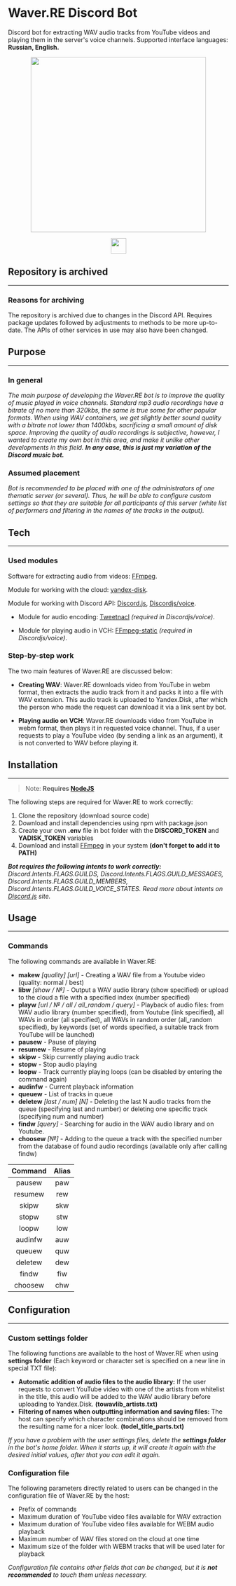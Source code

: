 # Waver.RE Discord Bot
Discord bot for extracting WAV audio tracks from YouTube videos and playing them in the server's voice channels. Supported interface languages: **Russian, English.**

<p align='center'>
       <img height=400 src="materials/Waver.RE_Logo.png"/>
</p>

<p align='center'>
   <a href="https://discordapp.com/users/933282998118412328/">
       <img height=35 src="https://img.shields.io/badge/Discord-5865F2?style=for-the-badge&logo=discord&logoColor=white"/>
    </a>
</p>

## Repository is archived
---
### **Reasons for archiving**
The repository is archived due to changes in the Discord API. Requires package updates followed by adjustments to methods to be more up-to-date. The APIs of other services in use may also have been changed.

## Purpose
---
### **In general**

_The main purpose of developing the Waver.RE bot is to improve the quality of music played in voice channels. Standard mp3 audio recordings have a bitrate of no more than 320kbs, the same is true some for other popular formats. When using WAV containers, we get slightly better sound quality with a bitrate not lower than 1400kbs, sacrificing a small amount of disk space. Improving the quality of audio recordings is subjective, however, I wanted to create my own bot in this area, and make it unlike other developments in this field. **In any case, this is just my variation of the Discord music bot.**_


### **Assumed placement**

_Bot is recommended to be placed with one of the administrators of one thematic server (or several). Thus, he will be able to configure custom settings so that they are suitable for all participants of this server (white list of performers and filtering in the names of the tracks in the output)._



## Tech
---

### **Used modules**

Software for extracting audio from videos: [FFmpeg](https://ffmpeg.org/).

Module for working with the cloud: [yandex-disk](https://www.npmjs.com/package/yandex-disk).

Module for working with Discord API: [Discord.js](https://www.npmjs.com/package/discord.js), [Discordjs/voice](https://www.npmjs.com/package/@discordjs/voice).


* Module for audio encoding: [Tweetnacl](https://www.npmjs.com/package/tweetnacl) _(required in Discordjs/voice)_.

* Module for playing audio in VCH: [FFmpeg-static](https://www.npmjs.com/package/ffmpeg-static) _(required in Discordjs/voice)_.


### **Step-by-step work**

The two main features of Waver.RE are discussed below:

* **Creating WAV**: Waver.RE downloads video from YouTube in webm format, then extracts the audio track from it and packs it into a file with WAV extension. This audio track is uploaded to Yandex.Disk, after which the person who made the request can download it via a link sent by bot.

* **Playing audio on VCH**: Waver.RE downloads video from YouTube in webm format, then plays it in requested voice channel. Thus, if a user requests to play a YouTube video (by sending a link as an argument), it is not converted to WAV before playing it.



## Installation
---
> Note: **Requires [NodeJS](https://nodejs.org/en/)**

The following steps are required for Waver.RE to work correctly:
1) Clone the repository (download source code)
2) Download and install dependencies using npm with package.json
3) Create your own **.env** file in bot folder with the **DISCORD_TOKEN** and **YADISK_TOKEN** variables
4) Download and install [FFmpeg](https://ffmpeg.org/) in your system **(don't forget to add it to PATH)**

_**Bot requires the following intents to work correctly:** Discord.Intents.FLAGS.GUILDS, Discord.Intents.FLAGS.GUILD_MESSAGES, Discord.Intents.FLAGS.GUILD_MEMBERS, Discord.Intents.FLAGS.GUILD_VOICE_STATES. Read more about intents on [Discord.js](https://discord.js.org/#/) site._

## Usage
---

### **Commands**

The following commands are available in Waver.RE:

* **makew** *[quality] [url]* - Creating a WAV file from a Youtube video (quality: normal / best)
* **libw** *[show / №]* - Output a WAV audio library (show specified) or upload to the cloud a file with a specified index (number specified)
* **playw** *[url / № / all / all_random / query]* - Playback of audio files: from WAV audio library (number specified), from Youtube (link specified), all WAVs in order (all specified), all WAVs in random order (all_random specified), by keywords (set of words specified, а suitable track from YouTube will be launched)
* **pausew** - Pause of playing
* **resumew** - Resume of playing
* **skipw** - Skip currently playing audio track
* **stopw** - Stop audio playing
* **loopw** - Track currently playing loops (can be disabled by entering the command again)
* **audinfw** - Сurrent playback information
*  **queuew** - List of tracks in queue
*  **deletew** *[last / num] [N]* - Deleting the last N audio tracks from the queue (specifying last and number) or deleting one specific track (specifying num and number)
*  **findw** *[query]* - Searching for audio in the WAV audio library and on Youtube.
*  **choosew** *[№]* - Adding to the queue a track with the specified number from the database of found audio recordings (available only after calling findw)

<p align='center'>

| Command        | Alias       |
|:--------------:|:-----------:|
| pausew         | paw         |
| resumew        | rew         |
| skipw          | skw         |
| stopw          | stw         |
| loopw          | low         |
| audinfw        | auw         |
| queuew         | quw         |
| deletew        | dew         |
| findw          | fiw         |
| choosew        | chw         |

</p>



## Configuration
---

### **Custom settings folder**

The following functions are available to the host of Waver.RE when using **settings folder** (Each keyword or character set is specified on a new line in special TXT file):
  
* **Automatic addition of audio files to the audio library:** If the user requests to convert YouTube video with one of the artists from whitelist in the title, this audio will be added to the WAV audio library before uploading to Yandex.Disk. **(towavlib_artists.txt)**
* **Filtering of names when outputting information and saving files:** The host can specify which character combinations should be removed from the resulting name for a nicer look. **(todel_title_parts.txt)**

*If you have a problem with the user settings files, delete the **settings folder** in the bot's home folder. When it starts up, it will create it again with the desired initial values, after that you can edit it again.*


### **Configuration file**

The following parameters directly related to users can be changed in the configuration file of Waver.RE by the host:

* Prefix of commands
* Maximum duration of YouTube video files available for WAV extraction
* Maximum duration of YouTube video files available for WEBM audio playback
* Maximum number of WAV files stored on the cloud at one time
* Maximum size of the folder with WEBM tracks that will be used later for playback

*Configuration file contains other fields that can be changed, but it is **not recommended** to touch them unless necessary.*
